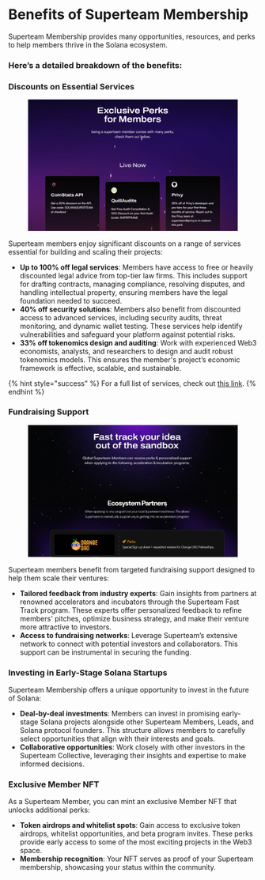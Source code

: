 # Benefits of Superteam Membership

Superteam Membership provides many opportunities, resources, and perks to help members thrive in the Solana ecosystem.&#x20;

### Here’s a detailed breakdown of the benefits:

### **Discounts on Essential Services**

<figure><img src="../.gitbook/assets/image (1) (1) (1) (1) (1).png" alt=""><figcaption></figcaption></figure>

Superteam members enjoy significant discounts on a range of services essential for building and scaling their projects:

* **Up to 100% off legal services**: Members have access to free or heavily discounted legal advice from top-tier law firms. This includes support for drafting contracts, managing compliance, resolving disputes, and handling intellectual property, ensuring members have the legal foundation needed to succeed.
* **40% off security solutions**: Members also benefit from discounted access to advanced services, including security audits, threat monitoring, and dynamic wallet testing. These services help identify vulnerabilities and safeguard your platform against potential risks.
* **33% off tokenomics design and auditing**: Work with experienced Web3 economists, analysts, and researchers to design and audit robust tokenomics models. This ensures the member's project’s economic framework is effective, scalable, and sustainable.

{% hint style="success" %}
For a full list of services, check out [this link](https://superteam.fun/member-perks).
{% endhint %}

### **Fundraising Support**

<figure><img src="../.gitbook/assets/image (1) (1) (1) (1).png" alt=""><figcaption></figcaption></figure>

Superteam members benefit from targeted fundraising support designed to help them scale their ventures:

* **Tailored feedback from industry experts**: Gain insights from partners at renowned accelerators and incubators through the Superteam Fast Track program. These experts offer personalized feedback to refine members' pitches, optimize business strategy, and make their venture more attractive to investors.
* **Access to fundraising networks**: Leverage Superteam’s extensive network to connect with potential investors and collaborators. This support can be instrumental in securing the funding.

### **Investing in Early-Stage Solana Startups**

Superteam Membership offers a unique opportunity to invest in the future of Solana:

* **Deal-by-deal investments**: Members can invest in promising early-stage Solana projects alongside other Superteam Members, Leads, and Solana protocol founders. This structure allows members to carefully select opportunities that align with their interests and goals.
* **Collaborative opportunities**: Work closely with other investors in the Superteam Collective, leveraging their insights and expertise to make informed decisions.

### **Exclusive Member NFT**

As a Superteam Member, you can mint an exclusive Member NFT that unlocks additional perks:

* **Token airdrops and whitelist spots**: Gain access to exclusive token airdrops, whitelist opportunities, and beta program invites. These perks provide early access to some of the most exciting projects in the Web3 space.
* **Membership recognition**: Your NFT serves as proof of your Superteam membership, showcasing your status within the community.
